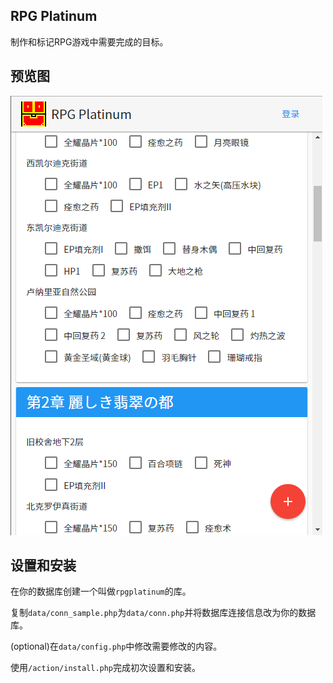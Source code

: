 ## RPG Platinum

制作和标记RPG游戏中需要完成的目标。

## 预览图

![](asset/img/preview.png)

## 设置和安装

在你的数据库创建一个叫做`rpgplatinum`的库。

复制`data/conn_sample.php`为`data/conn.php`并将数据库连接信息改为你的数据库。

(optional)在`data/config.php`中修改需要修改的内容。

使用`/action/install.php`完成初次设置和安装。
